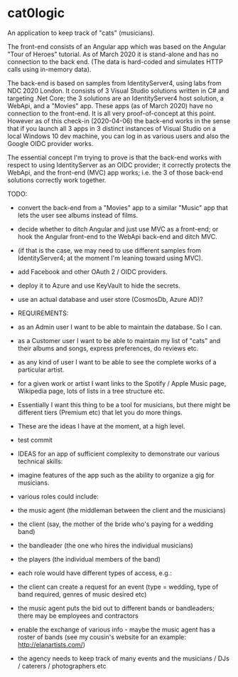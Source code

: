 # cat0logic
An application to keep track of "cats" (musicians).

The front-end consists of an Angular app which was based on the Angular "Tour of Heroes" tutorial.  As of March 2020 it is stand-alone and has no connection to the back end.  (The data is hard-coded and simulates HTTP calls using in-memory data).

The back-end is based on samples from IdentityServer4, using labs from NDC 2020 London.  It consists of 3 Visual Studio solutions written in C# and targeting .Net Core; the 3 solutions are an IdentityServer4 host solution, a WebApi, and a "Movies" app.  These apps (as of March 2020) have no connection to the front-end.  It is all very proof-of-concept at this point.  However as of this check-in (2020-04-06) the back-end works in the sense that if you launch all 3 apps in 3 distinct instances of Visual Studio on a local Windows 10 dev machine, you can log in as various users and also the Google OIDC provider works.

The essential concept I'm trying to prove is that the back-end works with respect to using IdentityServer as an OIDC provider; it correctly protects the WebApi, and the front-end (MVC) app works; i.e. the 3 of those back-end solutions correctly work together.

TODO:

- convert the back-end from a "Movies" app to a similar "Music" app that lets the user see albums instead of films.
- decide whether to ditch Angular and just use MVC as a front-end; or hook the Angular front-end to the WebApi back-end and ditch MVC.
- (if that is the case, we may need to use different samples from IdentityServer4; at the moment I'm leaning toward using MVC).
- add Facebook and other OAuth 2 / OIDC providers.
- deploy it to Azure and use KeyVault to hide the secrets.
- use an actual database and user store (CosmosDb, Azure AD)?

- REQUIREMENTS:

- as an Admin user I want to be able to maintain the database.  So I can.
- as a Customer user I want to be able to maintain my list of "cats" and their albums and songs, express preferences, do reviews etc.
- as any kind of user I want to be able to see the complete works of a particular artist.
- for a given work or artist I want links to the Spotify / Apple Music page, Wikipedia page, lots of lists in a tree structure etc.
- Essentially I want this thing to be a tool for musicians, but there might be different tiers (Premium etc) that let you do more things.
- These are the ideas I have at the moment, at a high level.
- test commit

- IDEAS for an app of sufficient complexity to demonstrate our various technical skills:

- imagine features of the app such as the ability to organize a gig for musicians.
- various roles could include:
- the music agent (the middleman between the client and the musicians)
- the client (say, the mother of the bride who's paying for a wedding band)
- the bandleader (the one who hires the individual musicians)
- the players (the individual members of the band)
- each role would have different types of access, e.g.:
- the client can create a request for an event (type = wedding, type of band required, genres of music desired etc)
- the music agent puts the bid out to different bands or bandleaders; there may be employees and contractors
- enable the exchange of various info - maybe the music agent has a roster of bands (see my cousin's website for an example: http://elanartists.com/)
- the agency needs to keep track of many events and the musicians / DJs / caterers / photographers etc




